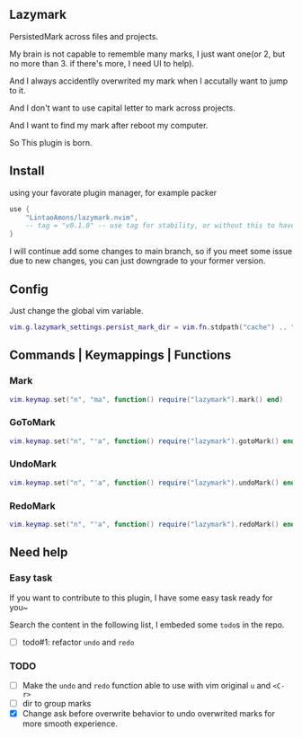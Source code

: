 ## Lazymark

PersistedMark across files and projects.

My brain is not capable to rememble many marks, I just want one(or 2, but no more than 3. if there's more, I need UI to help).

And I always accidentlly overwrited my mark when I accutally want to jump to it.

And I don't want to use capital letter to mark across projects.

And I want to find my mark after reboot my computer.

So This plugin is born.

## Install

using your favorate plugin manager, for example packer

```lua
use {
	"LintaoAmons/lazymark.nvim",
	-- tag = "v0.1.0" -- use tag for stability, or without this to have latest fixed and functions
}
```

I will continue add some changes to main branch, so if you meet some issue due to new changes, you can just downgrade to your former version.

## Config

Just change the global vim variable.

```lua
vim.g.lazymark_settings.persist_mark_dir = vim.fn.stdpath("cache") .. "/lazymark.nvim",
```

## Commands | Keymappings | Functions

### Mark

```lua
vim.keymap.set("n", "ma", function() require("lazymark").mark() end)
```

### GoToMark

```lua
vim.keymap.set("n", "'a", function() require("lazymark").gotoMark() end)
```

### UndoMark

```lua
vim.keymap.set("n", "'a", function() require("lazymark").undoMark() end)
```

### RedoMark

```lua
vim.keymap.set("n", "'a", function() require("lazymark").redoMark() end)
```

## Need help

### Easy task

If you want to contribute to this plugin, I have some easy task ready for you~

Search the content in the following list, I embeded some `todo`s in the repo.

- [ ] todo#1: refactor `undo` and `redo`

### TODO

- [ ] Make the `undo` and `redo` function able to use with vim original `u` and `<C-r>`
- [ ] dir to group marks
- [x] Change ask before overwrite behavior to undo overwrited marks for more smooth experience.
